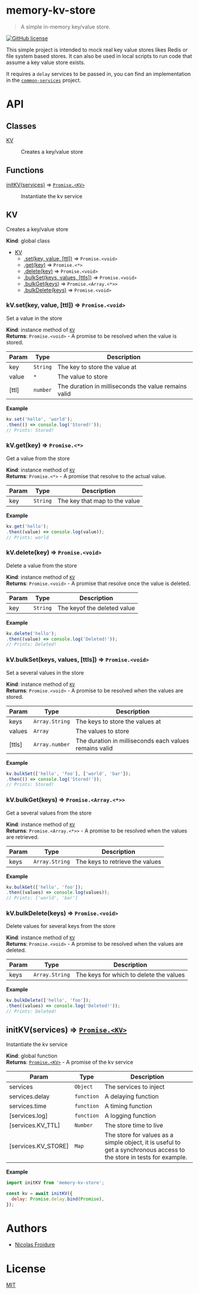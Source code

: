 [//]: # ( )
[//]: # (This file is automatically generated by a `metapak`)
[//]: # (module. Do not change it  except between the)
[//]: # (`content:start/end` flags, your changes would)
[//]: # (be overridden.)
[//]: # ( )
# memory-kv-store
> A simple in-memory key/value store.

[![GitHub license](https://img.shields.io/badge/license-MIT-blue.svg)](https://github.com/nfroidure/memory-kv-store/blob/main/LICENSE)


[//]: # (::contents:start)

This simple project is intended to mock real key value stores likes Redis or
 file system based stores. It can also be used in local scripts to run code
 that assume a key value store exists.

It requires a `delay` services to be passed in, you can find an implementation
 in the [`common-services`](https://github.com/nfroidure/common-services)
 project.

[//]: # (::contents:end)

# API
## Classes

<dl>
<dt><a href="#KV">KV</a></dt>
<dd><p>Creates a key/value store</p>
</dd>
</dl>

## Functions

<dl>
<dt><a href="#initKV">initKV(services)</a> ⇒ <code><a href="#KV">Promise.&lt;KV&gt;</a></code></dt>
<dd><p>Instantiate the kv service</p>
</dd>
</dl>

<a name="KV"></a>

## KV
Creates a key/value store

**Kind**: global class  

* [KV](#KV)
    * [.set(key, value, [ttl])](#KV+set) ⇒ <code>Promise.&lt;void&gt;</code>
    * [.get(key)](#KV+get) ⇒ <code>Promise.&lt;\*&gt;</code>
    * [.delete(key)](#KV+delete) ⇒ <code>Promise.&lt;void&gt;</code>
    * [.bulkSet(keys, values, [ttls])](#KV+bulkSet) ⇒ <code>Promise.&lt;void&gt;</code>
    * [.bulkGet(keys)](#KV+bulkGet) ⇒ <code>Promise.&lt;Array.&lt;\*&gt;&gt;</code>
    * [.bulkDelete(keys)](#KV+bulkDelete) ⇒ <code>Promise.&lt;void&gt;</code>

<a name="KV+set"></a>

### kV.set(key, value, [ttl]) ⇒ <code>Promise.&lt;void&gt;</code>
Set a value in the store

**Kind**: instance method of [<code>KV</code>](#KV)  
**Returns**: <code>Promise.&lt;void&gt;</code> - A promise to be resolved when the value is stored.  

| Param | Type | Description |
| --- | --- | --- |
| key | <code>String</code> | The key to store the value at |
| value | <code>\*</code> | The value to store |
| [ttl] | <code>number</code> | The duration in milliseconds the value remains valid |

**Example**  
```js
kv.set('hello', 'world');
.then(() => console.log('Stored!'));
// Prints: Stored!
```
<a name="KV+get"></a>

### kV.get(key) ⇒ <code>Promise.&lt;\*&gt;</code>
Get a value from the store

**Kind**: instance method of [<code>KV</code>](#KV)  
**Returns**: <code>Promise.&lt;\*&gt;</code> - A promise that resolve to the actual value.  

| Param | Type | Description |
| --- | --- | --- |
| key | <code>String</code> | The key that map to the value |

**Example**  
```js
kv.get('hello');
.then((value) => console.log(value));
// Prints: world
```
<a name="KV+delete"></a>

### kV.delete(key) ⇒ <code>Promise.&lt;void&gt;</code>
Delete a value from the store

**Kind**: instance method of [<code>KV</code>](#KV)  
**Returns**: <code>Promise.&lt;void&gt;</code> - A promise that resolve once the value is deleted.  

| Param | Type | Description |
| --- | --- | --- |
| key | <code>String</code> | The keyof the deleted value |

**Example**  
```js
kv.delete('hello');
.then((value) => console.log('Deleted!'));
// Prints: Deleted!
```
<a name="KV+bulkSet"></a>

### kV.bulkSet(keys, values, [ttls]) ⇒ <code>Promise.&lt;void&gt;</code>
Set a several values in the store

**Kind**: instance method of [<code>KV</code>](#KV)  
**Returns**: <code>Promise.&lt;void&gt;</code> - A promise to be resolved when the values are stored.  

| Param | Type | Description |
| --- | --- | --- |
| keys | <code>Array.String</code> | The keys to store the values at |
| values | <code>Array</code> | The values to store |
| [ttls] | <code>Array.number</code> | The duration in milliseconds each values remains valid |

**Example**  
```js
kv.bulkSet(['hello', 'foo'], ['world', 'bar']);
.then(() => console.log('Stored!'));
// Prints: Stored!
```
<a name="KV+bulkGet"></a>

### kV.bulkGet(keys) ⇒ <code>Promise.&lt;Array.&lt;\*&gt;&gt;</code>
Get a several values from the store

**Kind**: instance method of [<code>KV</code>](#KV)  
**Returns**: <code>Promise.&lt;Array.&lt;\*&gt;&gt;</code> - A promise to be resolved when the values
 are retrieved.  

| Param | Type | Description |
| --- | --- | --- |
| keys | <code>Array.String</code> | The keys to retrieve the values |

**Example**  
```js
kv.bulkGet(['hello', 'foo']);
.then((values) => console.log(values));
// Prints: ['world', 'bar']
```
<a name="KV+bulkDelete"></a>

### kV.bulkDelete(keys) ⇒ <code>Promise.&lt;void&gt;</code>
Delete values for several keys from the store

**Kind**: instance method of [<code>KV</code>](#KV)  
**Returns**: <code>Promise.&lt;void&gt;</code> - A promise to be resolved when the values
 are deleted.  

| Param | Type | Description |
| --- | --- | --- |
| keys | <code>Array.String</code> | The keys for which to delete the values |

**Example**  
```js
kv.bulkDelete(['hello', 'foo']);
.then((values) => console.log('Deleted!'));
// Prints: Deleted!
```
<a name="initKV"></a>

## initKV(services) ⇒ [<code>Promise.&lt;KV&gt;</code>](#KV)
Instantiate the kv service

**Kind**: global function  
**Returns**: [<code>Promise.&lt;KV&gt;</code>](#KV) - A promise of the kv service  

| Param | Type | Description |
| --- | --- | --- |
| services | <code>Object</code> | The services to inject |
| services.delay | <code>function</code> | A delaying function |
| services.time | <code>function</code> | A timing function |
| [services.log] | <code>function</code> | A logging function |
| [services.KV_TTL] | <code>Number</code> | The store time to live |
| [services.KV_STORE] | <code>Map</code> | The store for values as a simple object, it is useful  to get a synchronous access to the store in tests  for example. |

**Example**  
```js
import initKV from 'memory-kv-store';

const kv = await initKV({
  delay: Promise.delay.bind(Promise),
});
```

# Authors
- [Nicolas Froidure](http://insertafter.com/en/index.html)

# License
[MIT](https://github.com/nfroidure/memory-kv-store/blob/main/LICENSE)
